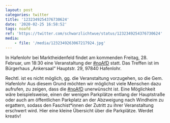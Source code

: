```yaml
---
layout: post
categories: twitter
title: '1232349254376730624'
date: '2020-02-25 16:58:52'
tags: noafd
ref: 'https://twitter.com/schwarzlichtwue/status/1232349254376730624'
media:
    - file: '/media/1232349263067217924.jpg'
---
```

In Hafenlohr bei Marktheidenfeld findet am kommenden Freitag, 28. Februar, um 18:30 eine Veranstaltung der [#noAfD](/t/noafd) statt. Das Treffen ist im Bürgerhaus „Ankersaal“ Hauptstr. 29, 97840 Hafenlohr. 

Rechtl. ist es nicht möglich, gg. die Veranstaltung vorzugehen, so die Gem. Hafenlohr 
Aus diesem Grund möchten wir möglichst viele Menschen dazu aufrufen, zu zeigen, dass die [#noAfD](/t/noafd) unerwünscht ist. 
Eine Möglichkeit wäre beispielsweise, einen der wenigen Parkplätze entlang der Hauptstraße oder auch am öffentlichen Parkplatz an der Abzweigung nach Windheim zu ergattern, sodass den Faschist\*innen der Zutritt zu ihrer Veranstaltung erschwert wird. 
Hier eine kleine Übersicht über die Parkplätze. Werdet kreativ!  